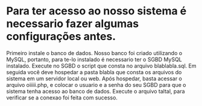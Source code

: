 # Para ter acesso ao nosso sistema é necessario fazer algumas configurações antes.
Primeiro instale o banco de dados. Nosso banco foi criado utilizando o MySQL, portanto, para te-lo instalado é necessario ter o SGBD MySQL instalado. Execute no SGBD o script que consta no arquivo blablabla.sql.
Em seguida você deve hospedar a pasta blabla que consta os arquivos do sistema em um servidor local ou web.
Após hospedar, basta acessar o arquivo oiiiii.php, e colocar o usuario e a senha do seu SGBD para que o sistema tenha acesso ao banco de dados.
Execute o arquivo taltal, para verificar se a conexao foi feita com sucesso.
